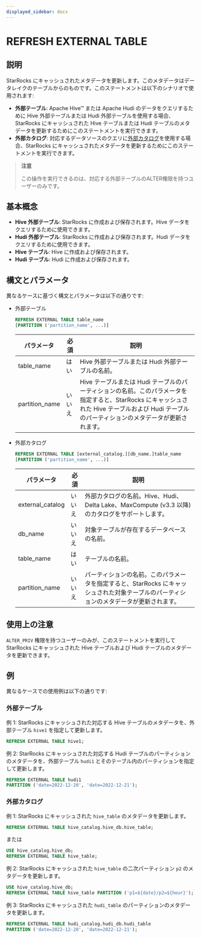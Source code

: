 ```yaml
---
displayed_sidebar: docs
---
```


# REFRESH EXTERNAL TABLE

## 説明

StarRocks にキャッシュされたメタデータを更新します。このメタデータはデータレイクのテーブルからのものです。このステートメントは以下のシナリオで使用されます:

- **外部テーブル**: Apache Hive™ または Apache Hudi のデータをクエリするために Hive 外部テーブルまたは Hudi 外部テーブルを使用する場合、StarRocks にキャッシュされた Hive テーブルまたは Hudi テーブルのメタデータを更新するためにこのステートメントを実行できます。
- **外部カタログ**: 対応するデータソースのクエリに[外部カタログ](../../../data_source/catalog/catalog_overview.md)を使用する場合、StarRocks にキャッシュされたメタデータを更新するためにこのステートメントを実行できます。

> **注意**
>
> この操作を実行できるのは、対応する外部テーブルのALTER権限を持つユーザーのみです。

## 基本概念

- **Hive 外部テーブル**: StarRocks に作成および保存されます。Hive データをクエリするために使用できます。
- **Hudi 外部テーブル**: StarRocks に作成および保存されます。Hudi データをクエリするために使用できます。
- **Hive テーブル**: Hive に作成および保存されます。
- **Hudi テーブル**: Hudi に作成および保存されます。

## 構文とパラメータ

異なるケースに基づく構文とパラメータは以下の通りです:

- 外部テーブル

    ```SQL
    REFRESH EXTERNAL TABLE table_name 
    [PARTITION ('partition_name', ...)]
    ```

    | **パラメータ**  | **必須** | **説明**                                              |
    | -------------- | -------- | ---------------------------------------------------- |
    | table_name     | はい     | Hive 外部テーブルまたは Hudi 外部テーブルの名前。    |
    | partition_name | いいえ   | Hive テーブルまたは Hudi テーブルのパーティションの名前。このパラメータを指定すると、StarRocks にキャッシュされた Hive テーブルおよび Hudi テーブルのパーティションのメタデータが更新されます。 |

- 外部カタログ

    ```SQL
    REFRESH EXTERNAL TABLE [external_catalog.][db_name.]table_name
    [PARTITION ('partition_name', ...)]
    ```

    | **パラメータ**    | **必須** | **説明**                                              |
    | ---------------- | -------- | ---------------------------------------------------- |
    | external_catalog | いいえ   | 外部カタログの名前。Hive、Hudi、Delta Lake、MaxCompute (v3.3 以降) のカタログをサポートします。 |
    | db_name          | いいえ   | 対象テーブルが存在するデータベースの名前。             |
    | table_name       | はい     | テーブルの名前。                                      |
    | partition_name   | いいえ   | パーティションの名前。このパラメータを指定すると、StarRocks にキャッシュされた対象テーブルのパーティションのメタデータが更新されます。 |

## 使用上の注意

`ALTER_PRIV` 権限を持つユーザーのみが、このステートメントを実行して StarRocks にキャッシュされた Hive テーブルおよび Hudi テーブルのメタデータを更新できます。

## 例

異なるケースでの使用例は以下の通りです:

### 外部テーブル

例 1: StarRocks にキャッシュされた対応する Hive テーブルのメタデータを、外部テーブル `hive1` を指定して更新します。

```SQL
REFRESH EXTERNAL TABLE hive1;
```

例 2: StarRocks にキャッシュされた対応する Hudi テーブルのパーティションのメタデータを、外部テーブル `hudi1` とそのテーブル内のパーティションを指定して更新します。

```SQL
REFRESH EXTERNAL TABLE hudi1
PARTITION ('date=2022-12-20', 'date=2022-12-21');
```

### 外部カタログ

例 1: StarRocks にキャッシュされた `hive_table` のメタデータを更新します。

```SQL
REFRESH EXTERNAL TABLE hive_catalog.hive_db.hive_table;
```

または

```SQL
USE hive_catalog.hive_db;
REFRESH EXTERNAL TABLE hive_table;
```

例 2: StarRocks にキャッシュされた `hive_table` の二次パーティション `p2` のメタデータを更新します。

```SQL
USE hive_catalog.hive_db;
REFRESH EXTERNAL TABLE hive_table PARTITION ('p1=${date}/p2=${hour}');
```

例 3: StarRocks にキャッシュされた `hudi_table` のパーティションのメタデータを更新します。

```SQL
REFRESH EXTERNAL TABLE hudi_catalog.hudi_db.hudi_table
PARTITION ('date=2022-12-20', 'date=2022-12-21');
```
